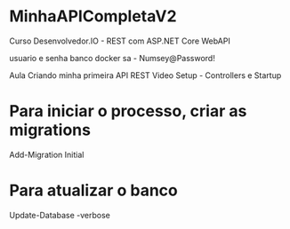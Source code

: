 # MinhaAPICompletaV2
Curso Desenvolvedor.IO - REST com ASP.NET Core WebAPI

usuario e senha banco docker sa - Numsey@Password!

Aula Criando minha primeira API REST
Video Setup - Controllers e Startup
# Para iniciar o processo, criar as migrations
Add-Migration Initial
# Para atualizar o banco
Update-Database -verbose
